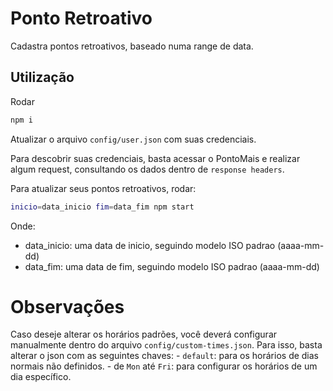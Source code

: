 # Ponto Retroativo

Cadastra pontos retroativos, baseado numa range de data.

## Utilização

Rodar
```sh
npm i
```

Atualizar o arquivo `config/user.json` com suas credenciais.

Para descobrir suas credenciais, basta acessar o PontoMais e realizar algum request, consultando os dados dentro de `response headers`.

Para atualizar seus pontos retroativos, rodar:

```sh
inicio=data_inicio fim=data_fim npm start
```

Onde: 
- data_inicio: uma data de inicio, seguindo modelo ISO padrao (aaaa-mm-dd)
- data_fim: uma data de fim, seguindo modelo ISO padrao (aaaa-mm-dd)


# Observações
Caso deseje alterar os horários padrões, você deverá configurar manualmente dentro do arquivo `config/custom-times.json`.
Para isso, basta alterar o json com as seguintes chaves:
    - `default`: para os horários de dias normais não definidos.
    - de `Mon` até `Fri`: para configurar os horários de um dia específico.


